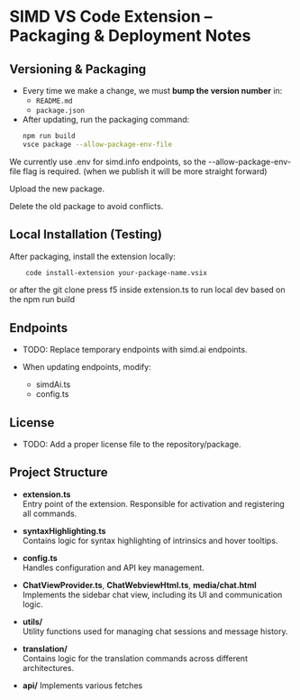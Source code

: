 # SIMD VS Code Extension – Packaging & Deployment Notes

## Versioning & Packaging
- Every time we make a change, we must **bump the version number** in:
  - `README.md`
  - `package.json`
- After updating, run the packaging command:
  ```bash
  npm run build
  vsce package --allow-package-env-file


We currently use .env for simd.info endpoints, so the --allow-package-env-file flag is required.
(when we publish it will be more straight forward)

Upload the new package.

Delete the old package to avoid conflicts.

## Local Installation (Testing)
After packaging, install the extension locally:
```bash
    code install-extension your-package-name.vsix
```

or after the git clone
press f5 inside extension.ts to run local dev based on the npm run build

## Endpoints
- TODO: Replace temporary endpoints with simd.ai endpoints.

- When updating endpoints, modify:
    - simdAi.ts
    - config.ts

## License
- TODO: Add a proper license file to the repository/package.

## Project Structure
- **extension.ts**  
  Entry point of the extension. Responsible for activation and registering all commands.

- **syntaxHighlighting.ts**  
  Contains logic for syntax highlighting of intrinsics and hover tooltips.

- **config.ts**  
  Handles configuration and API key management.

- **ChatViewProvider.ts**, **ChatWebviewHtml.ts**, **media/chat.html**  
  Implements the sidebar chat view, including its UI and communication logic.

- **utils/**  
  Utility functions used for managing chat sessions and message history.

- **translation/**  
  Contains logic for the translation commands across different architectures.

- **api/** 
  Implements various fetches